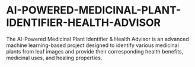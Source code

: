 # AI-POWERED-MEDICINAL-PLANT-IDENTIFIER-HEALTH-ADVISOR
The AI-Powered Medicinal Plant Identifier &amp; Health Advisor is an advanced machine learning-based project designed to identify various medicinal plants from leaf images and provide their corresponding health benefits, medicinal uses, and healing properties. 
